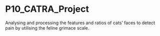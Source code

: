 # P10_CATRA_Project
 Analysing and processing the features and ratios of cats’ faces to detect pain by utilising the feline grimace scale.
